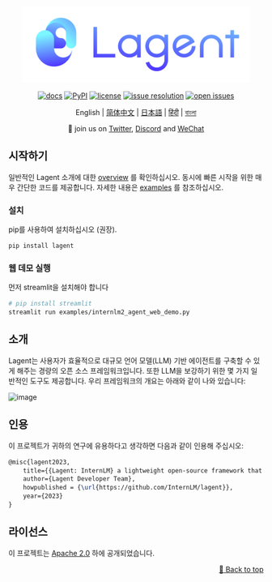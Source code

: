 <div id="top"></div>
<div align="center">
  <img src="docs/imgs/lagent_logo.png" width="450"/>

[![docs](https://img.shields.io/badge/docs-latest-blue)](https://lagent.readthedocs.io/en/latest/)
[![PyPI](https://img.shields.io/pypi/v/lagent)](https://pypi.org/project/lagent)
[![license](https://img.shields.io/github/license/InternLM/lagent.svg)](https://github.com/InternLM/lagent/tree/main/LICENSE)
[![issue resolution](https://img.shields.io/github/issues-closed-raw/InternLM/lagent)](https://github.com/InternLM/lagent/issues)
[![open issues](https://img.shields.io/github/issues-raw/InternLM/lagent)](https://github.com/InternLM/lagent/issues)

English | [简体中文](README_zh-CN.md) | [日本語](README_ja_JP.md) | [हिंदी](README_in_HIN.md) | [বাংলা](README_in_beng.md)

</div>

<p align="center">
    👋 join us on <a href="https://twitter.com/intern_lm" target="_blank">Twitter</a>, <a href="https://discord.gg/xa29JuW87d" target="_blank">Discord</a> and <a href="https://r.vansin.top/?r=internwx" target="_blank">WeChat</a>
</p>


## 시작하기

일반적인 Lagent 소개에 대한 [overview](docs/en/get_started/overview.md) 를 확인하십시오. 동시에 빠른 시작을 위한 매우 간단한 코드를 제공합니다. 자세한 내용은 [examples](examples/) 를 참조하십시오.

### 설치

pip를 사용하여 설치하십시오 (권장).

```bash
pip install lagent
```

### 웹 데모 실행

먼저 streamlit을 설치해야 합니다

```bash
# pip install streamlit
streamlit run examples/internlm2_agent_web_demo.py
```

## 소개

Lagent는 사용자가 효율적으로 대규모 언어 모델(LLM) 기반 에이전트를 구축할 수 있게 해주는 경량의 오픈 소스 프레임워크입니다. 또한 LLM을 보강하기 위한 몇 가지 일반적인 도구도 제공합니다. 우리 프레임워크의 개요는 아래와 같이 나와 있습니다:

![image](https://github.com/InternLM/lagent/assets/24351120/cefc4145-2ad8-4f80-b88b-97c05d1b9d3e)

## 인용

이 프로젝트가 귀하의 연구에 유용하다고 생각하면 다음과 같이 인용해 주십시오:

```latex
@misc{lagent2023,
    title={{Lagent: InternLM} a lightweight open-source framework that allows users to efficiently build large language model(LLM)-based agents},
    author={Lagent Developer Team},
    howpublished = {\url{https://github.com/InternLM/lagent}},
    year={2023}
}
```

## 라이선스

이 프로젝트는 [Apache 2.0](LICENSE) 하에 공개되었습니다.
<p align="right"><a href="#top">🔼 Back to top</a></p>
